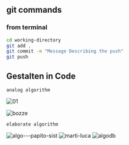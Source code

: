 ## git commands


### from terminal
```bash
cd working-directory
git add .  
git commit -m "Message Describing the push"
git push
```

## Gestalten in Code 

```
analog algorithm

```








![01](https://cloud.githubusercontent.com/assets/23034957/19771416/2c6749a4-9c63-11e6-8571-091066470f56.jpg)

![bozze](https://cloud.githubusercontent.com/assets/23034957/19812070/63ff4692-9d34-11e6-8252-78d4d66a9d92.jpg)


```
elaborate algorithm

```




![algo---papito-sist](https://cloud.githubusercontent.com/assets/23034957/19839450/55bdcab8-9ee2-11e6-8c5e-5ddb5920ad99.png)
![marti-luca](https://cloud.githubusercontent.com/assets/23034957/19839516/c78fcdfc-9ee3-11e6-99bf-3eece9c26c23.png)
![algodb](https://cloud.githubusercontent.com/assets/23034957/19840001/f73d8c8e-9eec-11e6-976f-dfc3322708e2.png)



 
